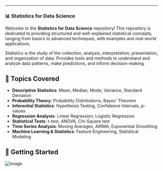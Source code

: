 
---

### 📊 Statistics for Data Science  

Welcome to the **Statistics for Data Science** repository! This repository is dedicated to providing structured and well-explained statistical concepts, ranging from basics to advanced techniques, with examples and real-world applications.  

Statistics is the study of the collection, analysis, interpretation, presentation, and organization of data. Provides tools and methods to understand and analyze data patterns, make predictions, and inform decision-making.

## 📌 Topics Covered  

- **Descriptive Statistics**: Mean, Median, Mode, Variance, Standard Deviation  
- **Probability Theory**: Probability Distributions, Bayes' Theorem  
- **Inferential Statistics**: Hypothesis Testing, Confidence Intervals, p-values  
- **Regression Analysis**: Linear Regression, Logistic Regression  
- **Statistical Tests**: t-test, ANOVA, Chi-Square test  
- **Time Series Analysis**: Moving Averages, ARIMA, Exponential Smoothing  
- **Machine Learning & Statistics**: Feature Engineering, Statistical Modeling  

## 🚀 Getting Started  

![image](https://github.com/user-attachments/assets/fd1b6af2-efda-4f6f-8efc-99e6e980e974)
